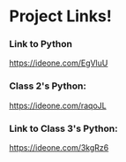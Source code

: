 # Project Links!

### Link to Python
https://ideone.com/EgVluU

### Class 2's Python:
https://ideone.com/raqoJL

### Link to Class 3's Python:
https://ideone.com/3kgRz6
